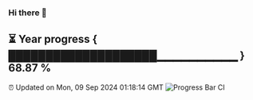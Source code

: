 ### Hi there 👋
⏳ Year progress { ████████████████████▁▁▁▁▁▁▁▁▁▁ } 68.87 %
---
⏰ Updated on Mon, 09 Sep 2024 01:18:14 GMT
![Progress Bar CI](https://github.com/liununu/liununu/workflows/Progress%20Bar%20CI/badge.svg)

